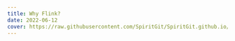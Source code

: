```yaml
---
title: Why Flink?
date: 2022-06-12
cover: https://raw.githubusercontent.com/SpiritGit/SpiritGit.github.io/main/src/images/covers/flink_logo.jpg
---
```


